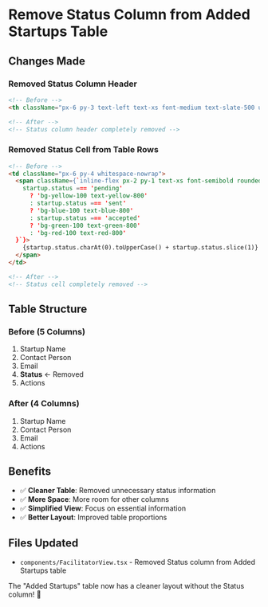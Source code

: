 # Remove Status Column from Added Startups Table

## Changes Made

### **Removed Status Column Header**
```html
<!-- Before -->
<th className="px-6 py-3 text-left text-xs font-medium text-slate-500 uppercase tracking-wider">Status</th>

<!-- After -->
<!-- Status column header completely removed -->
```

### **Removed Status Cell from Table Rows**
```html
<!-- Before -->
<td className="px-6 py-4 whitespace-nowrap">
  <span className={`inline-flex px-2 py-1 text-xs font-semibold rounded-full ${
    startup.status === 'pending' 
      ? 'bg-yellow-100 text-yellow-800'
      : startup.status === 'sent'
      ? 'bg-blue-100 text-blue-800'
      : startup.status === 'accepted'
      ? 'bg-green-100 text-green-800'
      : 'bg-red-100 text-red-800'
  }`}>
    {startup.status.charAt(0).toUpperCase() + startup.status.slice(1)}
  </span>
</td>

<!-- After -->
<!-- Status cell completely removed -->
```

## Table Structure

### **Before (5 Columns)**
1. Startup Name
2. Contact Person  
3. Email
4. **Status** ← Removed
5. Actions

### **After (4 Columns)**
1. Startup Name
2. Contact Person
3. Email
4. Actions

## Benefits

- ✅ **Cleaner Table**: Removed unnecessary status information
- ✅ **More Space**: More room for other columns
- ✅ **Simplified View**: Focus on essential information
- ✅ **Better Layout**: Improved table proportions

## Files Updated

- `components/FacilitatorView.tsx` - Removed Status column from Added Startups table

The "Added Startups" table now has a cleaner layout without the Status column! 🎯
